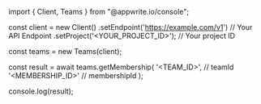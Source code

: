 import { Client, Teams } from "@appwrite.io/console";

const client = new Client()
    .setEndpoint('https://example.com/v1') // Your API Endpoint
    .setProject('<YOUR_PROJECT_ID>'); // Your project ID

const teams = new Teams(client);

const result = await teams.getMembership(
    '<TEAM_ID>', // teamId
    '<MEMBERSHIP_ID>' // membershipId
);

console.log(result);
